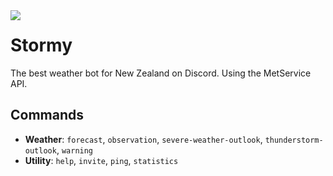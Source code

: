<img src="https://cdn.discordapp.com/avatars/822342435941908480/a3c0cca56a555c86392104c622b6acdd.webp" align="left">

# Stormy
The best weather bot for New Zealand on Discord. Using the MetService API.

## Commands
- **Weather**: `forecast`, `observation`, `severe-weather-outlook`, `thunderstorm-outlook`, `warning`
- **Utility**: `help`, `invite`, `ping`, `statistics`

